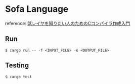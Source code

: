 # Sofa Language

reference: [低レイヤを知りたい人のためのCコンパイラ作成入門](https://www.sigbus.info/compilerbook#index72)

## Run
```
$ cargo run -- -f <INPUT_FILE> -o <OUTPUT_FILE>
```

## Testing

```sh
$ cargo test
```
